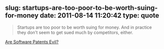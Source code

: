 slug: startups-are-too-poor-to-be-worth-suing-for-money
date: 2011-08-14 11:20:42
type: quote
---

> Startups are too poor to be worth suing for money. And in practice they don’t seem to get sued much by competitors, either.

[Are Software Patents Evil?](http://www.paulgraham.com/softwarepatents.html)
